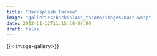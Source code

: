 ```yaml
---
title: "Backsplash Tacoma"
image: "galleries/backsplash_tacoma/images/main.webp"
date: 2022-11-12T11:15:28-08:00
draft: false
---
```


{{< image-gallery>}}